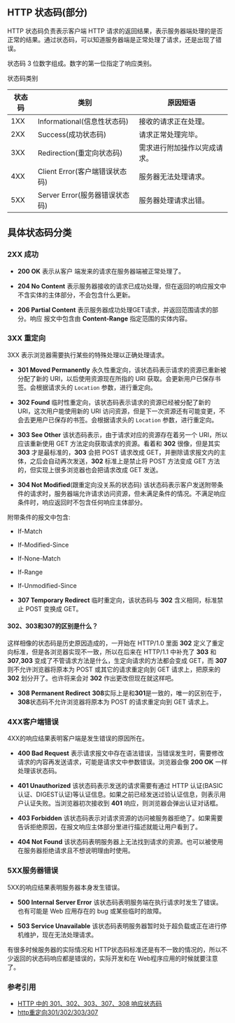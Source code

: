 ## HTTP 状态码(部分)

HTTP 状态码负责表示客户端 HTTP 请求的返回结果，表示服务器端处理的是否正常的结果。通过状态码，可以知道服务器端是正常处理了请求，还是出现了错误。


状态码 3 位数字组成。数字的第一位指定了响应类别。

状态码类别

| 状态码 | 类别                           | 原因短语                     |
|--------|--------------------------------|------------------------------|
| 1XX    | Informational(信息性状态码)  | 接收的请求正在处理。         |
| 2XX    | Success(成功状态码)            | 请求正常处理完毕。           |
| 3XX    | Redirection(重定向状态码)      | 需求进行附加操作以完成请求。 |
| 4XX    | Client Error(客户端错误状态码) | 服务器无法处理请求。         |
| 5XX    | Server Error(服务器错误状态码) | 服务器处理请求出错。         |

## 具体状态码分类

### 2XX 成功

- **200 OK** 表示从客户 端发来的请求在服务器端被正常处理了。

- **204 No Content** 表示服务器接收的请求已成功处理，但在返回的响应报文中不含实体的主体部分，不会包含什么更新。

- **206 Partial Content** 表示服务器成功处理GET请求，并返回范围请求的部分。响应 报文中包含由 **Content-Range** 指定范围的实体内容。

### 3XX 重定向

3XX 表示浏览器需要执行某些的特殊处理以正确处理请求。

- **301 Moved Permanently** 永久性重定向，该状态码表示请求的资源已重新被分配了新的 URI，以后使用资源现在所指的 URI 获取。会更新用户已保存书签。会根据请求头的 `Location` 参数，进行重定向。

- **302 Found** 临时性重定向，该状态码表示请求的资源已经被分配了新的 URI，这次用户能使用新的 URI 访问资源，但是下一次资源还有可能变更，不会去更用户已保存的书签。会根据请求头的 `Location` 参数，进行重定向。

- **303 See Other** 该状态码表示，由于请求对应的资源存在着另一个 URI，所以应该重新使用 GET 方法定向获取请求的资源。看着和 **302** 很像，但是其实 **303** 才是最标准的，**303** 会把 POST 请求改成 GET，并删除请求报文内的主体，之后会自动再次发送，**302** 标准上是禁止将 POST 方法变成 GET 方法的，但实现上很多浏览器也会把请求改成 GET 发送。

- **304 Not Modified**(跟重定向没关系的状态码) 该状态码表示客户发送附带条件的请求时，服务器端允许请求访问资源，但未满足条件的情况。不满足响应条件时，响应返回时不包含任何响应主体部分。

附带条件的报文中包含:
- If-Match
- If-Modified-Since
- If-None-Match
- If-Range
- If-Unmodified-Since

- **307 Temporary Redirect** 临时重定向，该状态码与 **302** 含义相同，标准禁止 POST 变换成 GET。

#### 302、303和307的区别是什么？

这样相像的状态码是历史原因造成的，一开始在 HTTP/1.0 里面 **302** 定义了重定向标准，但是各浏览器实现不一致，所以在后来在 HTTP/1.1 中补充了 **303** 和 **307**,**303** 变成了不管请求方法是什么，生定向请求的方法都会变成 GET，而 **307** 则不允许浏览器将原本为 POST 或其它的请求重定向到 GET 请求上，把原来的 **302** 划分开了。也许将来会对 **302** 作出更改但现在就这样吧。

- **308 Permanent Redirect** **308**实际上是和**301**是一致的，唯一的区别在于，**308**状态码不允许浏览器将原本为 POST 的请求重定向到 GET 请求上。

### 4XX客户端错误
4XX的响应结果表明客户端是发生错误的原因所在。

- **400 Bad Request** 表示请求报文中存在语法错误，当错误发生时，需要修改请求的内容再发送请求，可能是请求文中参数错误。浏览器会像 **200 OK** 一样处理该状态码。

- **401 Unauthorized** 该状态码表示发送的请求需要有通过 HTTP 认证(BASIC认证、DIGEST认证)等认证信息。如果之前已经发送过验认证信息，则表示用户认证失败。当浏览器初次接收到 **401** 响应，则浏览器会弹出认证对话框。

- **403 Forbidden** 该状态码表示对请求资源的访问被服务器拒绝了。如果需要告诉拒绝原因，在报文响应主体部分里进行描述就能让用户看到了。

- **404 Not Found** 该状态码表明服务器上无法找到请求的资源。也可以被使用在服务器拒绝请求且不想说明理由时使用。


### 5XX服务器错误
5XX的响应结果表明服务器本身发生错误。

- **500 Internal Server Error** 该状态码表明服务端在执行请求时发生了错误。也有可能是 Web 应用存在的 bug 或某些临时的故障。

- **503 Service Unavailable** 该状态码表明服务器暂时处于超负载或正在进行停机维护，现在无法处理请求。

有很多时候服务器的实际情况和 HTTP状态码标准还是有不一致的情况的，所以不少返回的状态码响应都是错误的，实际开发和在 Web程序应用的时候就要注意了。

### 参考引用

- [HTTP 中的 301、302、303、307、308 响应状态码](https://zhuanlan.zhihu.com/p/60669395)
- [http重定向301/302/303/307](https://blog.csdn.net/reliveIT/article/details/50776984)